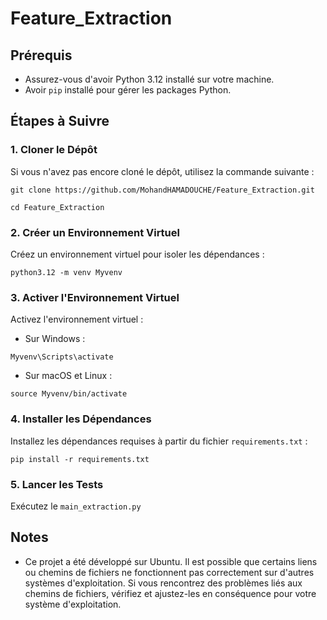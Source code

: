 # Feature_Extraction

## Prérequis

- Assurez-vous d'avoir Python 3.12 installé sur votre machine.
- Avoir `pip` installé pour gérer les packages Python.

## Étapes à Suivre

### 1. Cloner le Dépôt

Si vous n'avez pas encore cloné le dépôt, utilisez la commande suivante :

```
git clone https://github.com/MohandHAMADOUCHE/Feature_Extraction.git

cd Feature_Extraction
```

### 2. Créer un Environnement Virtuel

Créez un environnement virtuel pour isoler les dépendances :

```
python3.12 -m venv Myvenv
```

### 3. Activer l'Environnement Virtuel

Activez l'environnement virtuel :

- Sur Windows :

```
Myvenv\Scripts\activate
```

- Sur macOS et Linux :

```
source Myvenv/bin/activate
```

### 4. Installer les Dépendances

Installez les dépendances requises à partir du fichier `requirements.txt` :

```
pip install -r requirements.txt
```

### 5. Lancer les Tests

Exécutez le `main_extraction.py`

## Notes

- Ce projet a été développé sur Ubuntu. Il est possible que certains liens ou chemins de fichiers ne fonctionnent pas correctement sur d'autres systèmes d'exploitation. Si vous rencontrez des problèmes liés aux chemins de fichiers, vérifiez et ajustez-les en conséquence pour votre système d'exploitation.